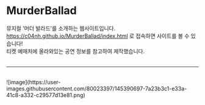 # MurderBallad
 
뮤지컬 '머더 발라드'를 소개하는 웹사이트입니다. <br>
https://c04nh.github.io/MurderBallad/index.html 로 접속하면 사이트를 볼 수 있습니다! <br>
티켓 예매처에 올라와있는 공연 정보를 참고하여 제작했습니다. <br><br>
<hr><br>
![image](https://user-images.githubusercontent.com/80023397/145390697-7a23b3c1-e33a-41c8-a332-c29577d13e81.png)
